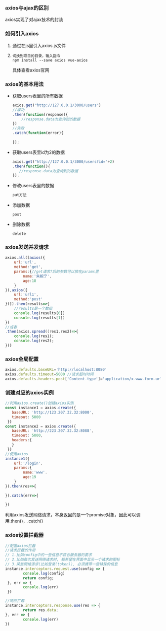 ### axios与ajax的区别

axios实现了对ajax技术的封装

### 如何引入axios

1. 通过在js里引入axios.js文件

2. ```
   切换到项目的目录，输入指令
   npm install --save axios vue-axios
   ```

   具体查看axios官网

### axios的基本用法

* 获取users表里的所有数据

  ```js
  axios.get("http://127.0.0.1/3000/users")
  //成功
  .then(function(response){
      //response.data为查询到的数据
  })
  //失败
  .catch(function(error){
      
  });
  ```

* 获取users表里id为2的数据

  ```js
  axios.get("http://127.0.0.1/3000/users?id="+2)
  .then(function(){
     //response.data为查询到的数据
  });
  ```

* 修改users表里的数据

  ```js
  put方法
  ```

* 添加数据

  ```
  post 
  ```

* 删除数据

  ```
  delete
  ```


### axios发送并发请求

```js
axios.all([axios({
    url:'url',
    method:'get',
    params:{//get请求?后的参数可以放在params里
        name:'朱婉宁',
        age:18
    }
}),axios({
    url:'url1',
    method:'post'
})]).then(results=>{
    //results是一个数组
    console.log(results[0])
    console.log(results[1])
})
//或者
.then(axios.spread((res1,res2)=>{
    console.log(res1);
    console.log(res2);
}))
```

### axios全局配置

```js
axios.defaults.baseURL='http://localhost:8080'
axios.defaults.timeout=5000 //请求超时时间
axios.defaults.headers.post['Content-type']='application/x-www-form-urlencoded' //post方式的请求头
```

### 创建对应的axios实例 

```js
//利用axios.create()创建axios实例
const instance1 = axios.create({
   baseURL: 'http://123.207.32.32:8000',
   timeout: 5000
 })
const instance2 = axios.create({
   baseURL: 'http://223.207.32.32:8088',
   timeout: 5000,
   headers:{
   }
 })
//使用axios
instance1({
    url:'/login',
    params:{
        name:'www'.
        age:19
    }
}).then(res=>{
    
}).catch(err=>{
    
})
```

利用axios发送网络请求，本身返回的是一个promise对象，因此可以调用.then()，.catch()

### axios设置拦截器

```js
//配置axios拦截
//请求拦截的作用
// 1.比如config中的一些信息不符合服务器的要求
// 2.比如每次发送网络请求时, 都希望在界面中显示一个请求的图标
// 3.某些网络请求(比如登录(token)), 必须携带一些特殊的信息
instance.interceptors.request.use(config => {
        console.log(config)
        return config;
 }, err => {
        console.log(err)
 })

//响应拦截
instance.interceptors.response.use(res => {
        return res.data;
}, err => { 
        console.log(err)
})
```

